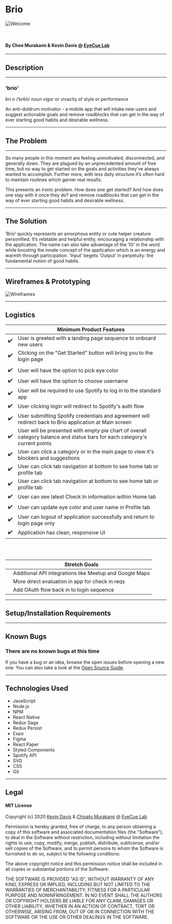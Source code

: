 # Brio

![Welcome](https://i.ibb.co/dm370fr/Brio-Welcome-Title.png)

<br />

#### By Chee Murakami & Kevin Davis @ [EyeCue Lab](https://www.eyecuelab.com/)

<hr/>

## Description

<hr/>

### ‘brio’

bri·o /ˈbrēō/
_noun_
vigor or vivacity of style or performance

An anti-doldrum motivator - a mobile app that will intake new users and suggest actionable goals and remove roadblocks that can get in the way of ever starting good habits and desirable wellness.

<hr />

## The Problem

<hr />
So many people in this moment are feeling unmotivated, disconnected, and generally down. They are plagued by an unprecedented amount of free time, but no way to get started on the goals and activities they’ve always wanted to accomplish. Further more, with less daily structure it’s often hard to maintain routines which garner real results.

This presents an ironic problem. How does one get started? And how does one stay with it once they do?
and remove roadblocks that can get in the way of ever starting good habits and desirable wellness.

<hr />

## The Solution

‘Brio’ quickly represents an amorphous entity or cute helper creature personified. It’s relatable and helpful entity, encouraging a relationship with the application. The name can also take advantage of the ‘IO’ in the word while boosting the innate concept of the application which is an energy and warmth through participation. ‘Input’ begets ‘Output’ in perpetuity: the fundamental notion of good habits.

<hr/>

## Wireframes & Prototyping

![Wireframes](https://i.ibb.co/z4LcDs6/Brio-Wire-Frames.png)

<hr/>

## Logistics

|                    | Minimum Product Features                                                                                                   |
| ------------------ | -------------------------------------------------------------------------------------------------------------------------- |
| :heavy_check_mark: | User is greeted with a landing page sequence to onboard new users                                                          |
| :heavy_check_mark: | Clicking on the "Get Started" button will bring you to the login page                                                      |
|                    |
| :heavy_check_mark: | User will have the option to pick eye color                                                                                |
| :heavy_check_mark: | User will have the option to choose username                                                                               |
| :heavy_check_mark: | User will be required to use Spotify to log in to the standard app                                                         |
| :heavy_check_mark: | User clicking login will redirect to Spotify's auth flow                                                                   |
| :heavy_check_mark: | User submitting Spotify credentials and agreement will redirect back to Brio application at Main screen                    |
| :heavy_check_mark: | User will be presented with empty pie chart of overall category balance and status bars for each category's current points |
| :heavy_check_mark: | User can click a category or in the main page to view it's blockers and suggestions                                        |
| :heavy_check_mark: | User can click tab navigation at bottom to see home tab or profile tab                                                     |
| :heavy_check_mark: | User can click tab navigation at bottom to see home tab or profile tab                                                     |
| :heavy_check_mark: | User can see latest Check In information within Home tab                                                                   |
| :heavy_check_mark: | User can update eye color and user name in Profile tab                                                                     |
| :heavy_check_mark: | User can logout of application successfully and return to login page only                                                  |
| :heavy_check_mark: | Application has clean, responsive UI                                                                                       |

<br/>
<br/>

|     | Stretch Goals                                           |
| --- | ------------------------------------------------------- |
|     | Additional API integrations like Meetup and Google Maps |
|     | More direct evaluation in app for check in reqs         |
|     | Add OAuth flow back in to login sequence                |

<hr />

## Setup/Installation Requirements

<hr/>

## Known Bugs

### There are no known bugs at this time

If you have a bug or an idea, browse the open issues before opening a new one. You can also take a look at the [Open Source Guide](https://opensource.guide/).

<hr/>

## Technologies Used

- JavaScript
- Node.js
- NPM
- React Native
- Redux Saga
- Redux Persist
- Expo
- Figma
- React Paper
- Styled Components
- Spotify API
- SVG
- CSS
- Git

<hr/>

## Legal

#### MIT License

Copyright (c) 2020 [Kevin Davis](https://github.com/thekidnamedkd) & [Chisato Murakami](https://github.com/cheemurakami) @ [EyeCue Lab](https://www.eyecuelab.com/)

Permission is hereby granted, free of charge, to any person obtaining a copy
of this software and associated documentation files (the "Software"), to deal
in the Software without restriction, including without limitation the rights
to use, copy, modify, merge, publish, distribute, sublicense, and/or sell
copies of the Software, and to permit persons to whom the Software is
furnished to do so, subject to the following conditions:

The above copyright notice and this permission notice shall be included in all
copies or substantial portions of the Software.

THE SOFTWARE IS PROVIDED "AS IS", WITHOUT WARRANTY OF ANY KIND, EXPRESS OR
IMPLIED, INCLUDING BUT NOT LIMITED TO THE WARRANTIES OF MERCHANTABILITY,
FITNESS FOR A PARTICULAR PURPOSE AND NONINFRINGEMENT. IN NO EVENT SHALL THE
AUTHORS OR COPYRIGHT HOLDERS BE LIABLE FOR ANY CLAIM, DAMAGES OR OTHER
LIABILITY, WHETHER IN AN ACTION OF CONTRACT, TORT OR OTHERWISE, ARISING FROM,
OUT OF OR IN CONNECTION WITH THE SOFTWARE OR THE USE OR OTHER DEALINGS IN THE
SOFTWARE.
